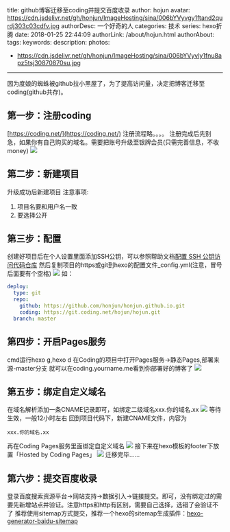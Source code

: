 title: github博客迁移至coding并提交百度收录
author: hojun
avatar: https://cdn.jsdelivr.net/gh/honjun/ImageHosting/sina/006bYVyvgy1ftand2qurdj303c03cdfv.jpg
authorDesc: 一个好奇的人
categories: 技术
series: hexo折腾
date: 2018-01-25 22:44:09
authorLink: /about/hojun.html
authorAbout:
tags:
keywords:
description:
photos:
 - https://cdn.jsdelivr.net/gh/honjun/ImageHosting/sina/006bYVyvly1fnu8apz5tsj30870870su.jpg
---
因为度娘的蜘蛛被github拉小黑屋了，为了提高访问量，决定把博客迁移至coding(github共存)。
## **第一步：注册coding**
[https://coding.net/](https://coding.net/)
注册流程略。。。。
注册完成后先别急，如果你有自己购买的域名。需要把账号升级至银牌会员(只需完善信息，不收money)
![](https://cdn.jsdelivr.net/gh/honjun/ImageHosting/sina/006bYVyvly1fnu80gacdmj30j80fwwf7.jpg)
## **第二步：新建项目**
升级成功后新建项目
注意事项:

 1. 项目名要和用户名一致
 2. 要选择公开

## **第三步：配置**
创建好项目后在个人设置里面添加SSH公钥，可以参照帮助文档[配置 SSH 公钥访问代码仓库](https://coding.net/help/doc/account/ssh-key.html)
然后复制项目的https或git到hexo的配置文件_config.yml(注意，冒号后面要有个空格)
![](https://cdn.jsdelivr.net/gh/honjun/ImageHosting/sina/006bYVyvly1fnu80lum8jj30b703fglj.jpg)
如：
```yml
deploy:
  type: git
  repo: 
    github: https://github.com/honjun/honjun.github.io.git
    coding: https://git.coding.net/hojun/hojun.git
  branch: master
```

## **第四步：开启Pages服务**
cmd运行hexo g,hexo d
在Coding的项目中打开Pages服务->静态Pages,部署来源-master分支
就可以在coding.yourname.me看到你部署好的博客了
![](https://cdn.jsdelivr.net/gh/honjun/ImageHosting/sina/006bYVyvly1fnu80sdijmj30ok0btjs5.jpg)
## **第五步：绑定自定义域名**
在域名解析添加一条CNAME记录即可，如绑定二级域名xxx.你的域名.xx
![](https://cdn.jsdelivr.net/gh/honjun/ImageHosting/sina/006bYVyvly1fnu80ytrqhj30kg01sdfp.jpg)
等待生效，一般12小时左右
回到项目代码下，新建CNAME文件，内容为
```
xxx.你的域名.xx
```
再在Coding Pages服务里面绑定自定义域名
![](https://cdn.jsdelivr.net/gh/honjun/ImageHosting/sina/006bYVyvly1fnu814vtvvj30xj07h3yt.jpg)
接下来在hexo模板的footer下放置「Hosted by Coding Pages」
![](https://cdn.jsdelivr.net/gh/honjun/ImageHosting/sina/006bYVyvly1fnu81lo09qj30x209x3z5.jpg)
迁移完毕......

## **第六步：提交百度收录**
登录百度搜索资源平台->网站支持->数据引入->链接提交。即可，没有绑定过的需要先新增站点并验证。注意https和http有区别，需要自己选择，选错了会验证不了
推荐使用sitemap方式提交，推荐一个hexo的sitemap生成插件：[hexo-generator-baidu-sitemap](https://github.com/coneycode/hexo-generator-baidu-sitemap)